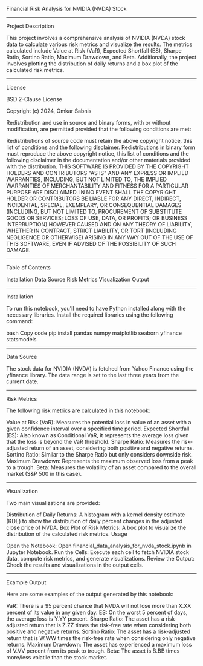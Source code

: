Financial Risk Analysis for NVIDIA (NVDA) Stock
____________________________________________________________________________________________________________________________________________________________________________________
Project Description

This project involves a comprehensive analysis of NVIDIA (NVDA) stock data to calculate various risk metrics and visualize the results. The metrics calculated include Value at Risk (VaR), Expected Shortfall (ES), Sharpe Ratio, Sortino Ratio, Maximum Drawdown, and Beta. Additionally, the project involves plotting the distribution of daily returns and a box plot of the calculated risk metrics.
____________________________________________________________________________________________________________________________________________________________________________________
License

BSD 2-Clause License

Copyright (c) 2024, Omkar Sabnis

Redistribution and use in source and binary forms, with or without modification, are permitted provided that the following conditions are met:

Redistributions of source code must retain the above copyright notice, this list of conditions and the following disclaimer.
Redistributions in binary form must reproduce the above copyright notice, this list of conditions and the following disclaimer in the documentation and/or other materials provided with the distribution.
THIS SOFTWARE IS PROVIDED BY THE COPYRIGHT HOLDERS AND CONTRIBUTORS "AS IS" AND ANY EXPRESS OR IMPLIED WARRANTIES, INCLUDING, BUT NOT LIMITED TO, THE IMPLIED WARRANTIES OF MERCHANTABILITY AND FITNESS FOR A PARTICULAR PURPOSE ARE DISCLAIMED. IN NO EVENT SHALL THE COPYRIGHT HOLDER OR CONTRIBUTORS BE LIABLE FOR ANY DIRECT, INDIRECT, INCIDENTAL, SPECIAL, EXEMPLARY, OR CONSEQUENTIAL DAMAGES (INCLUDING, BUT NOT LIMITED TO, PROCUREMENT OF SUBSTITUTE GOODS OR SERVICES; LOSS OF USE, DATA, OR PROFITS; OR BUSINESS INTERRUPTION) HOWEVER CAUSED AND ON ANY THEORY OF LIABILITY, WHETHER IN CONTRACT, STRICT LIABILITY, OR TORT (INCLUDING NEGLIGENCE OR OTHERWISE) ARISING IN ANY WAY OUT OF THE USE OF THIS SOFTWARE, EVEN IF ADVISED OF THE POSSIBILITY OF SUCH DAMAGE.
____________________________________________________________________________________________________________________________________________________________________________________
Table of Contents

Installation
Data Source
Risk Metrics
Visualization
Output
____________________________________________________________________________________________________________________________________________________________________________________
Installation

To run this notebook, you'll need to have Python installed along with the necessary libraries. Install the required libraries using the following command:

bash
Copy code
pip install pandas numpy matplotlib seaborn yfinance statsmodels
____________________________________________________________________________________________________________________________________________________________________________________
Data Source

The stock data for NVIDIA (NVDA) is fetched from Yahoo Finance using the yfinance library. The data range is set to the last three years from the current date.
____________________________________________________________________________________________________________________________________________________________________________________
Risk Metrics

The following risk metrics are calculated in this notebook:

Value at Risk (VaR): Measures the potential loss in value of an asset with a given confidence interval over a specified time period.
Expected Shortfall (ES): Also known as Conditional VaR, it represents the average loss given that the loss is beyond the VaR threshold.
Sharpe Ratio: Measures the risk-adjusted return of an asset, considering both positive and negative returns.
Sortino Ratio: Similar to the Sharpe Ratio but only considers downside risk.
Maximum Drawdown: Represents the maximum observed loss from a peak to a trough.
Beta: Measures the volatility of an asset compared to the overall market (S&P 500 in this case).
____________________________________________________________________________________________________________________________________________________________________________________
Visualization

Two main visualizations are provided:

Distribution of Daily Returns: A histogram with a kernel density estimate (KDE) to show the distribution of daily percent changes in the adjusted close price of NVDA.
Box Plot of Risk Metrics: A box plot to visualize the distribution of the calculated risk metrics.
Usage

Open the Notebook: Open financial_data_analysis_for_nvda_stock.ipynb in Jupyter Notebook.
Run the Cells: Execute each cell to fetch NVIDIA stock data, compute risk metrics, and generate visualizations.
Review the Output: Check the results and visualizations in the output cells.
____________________________________________________________________________________________________________________________________________________________________________________
Example Output

Here are some examples of the output generated by this notebook:

VaR: There is a 95 percent chance that NVDA will not lose more than X.XX percent of its value in any given day.
ES: On the worst 5 percent of days, the average loss is Y.YY percent.
Sharpe Ratio: The asset has a risk-adjusted return that is Z.ZZ times the risk-free rate when considering both positive and negative returns.
Sortino Ratio: The asset has a risk-adjusted return that is W.WW times the risk-free rate when considering only negative returns.
Maximum Drawdown: The asset has experienced a maximum loss of V.VV percent from its peak to trough.
Beta: The asset is B.BB times more/less volatile than the stock market.

